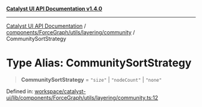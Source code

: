 [**Catalyst UI API Documentation v1.4.0**](../../../../../../README.md)

---

[Catalyst UI API Documentation](../../../../../../README.md) / [components/ForceGraph/utils/layering/community](../README.md) / CommunitySortStrategy

# Type Alias: CommunitySortStrategy

> **CommunitySortStrategy** = `"size"` \| `"nodeCount"` \| `"none"`

Defined in: [workspace/catalyst-ui/lib/components/ForceGraph/utils/layering/community.ts:12](https://github.com/TheBranchDriftCatalyst/catalyst-ui/blob/main/lib/components/ForceGraph/utils/layering/community.ts#L12)
